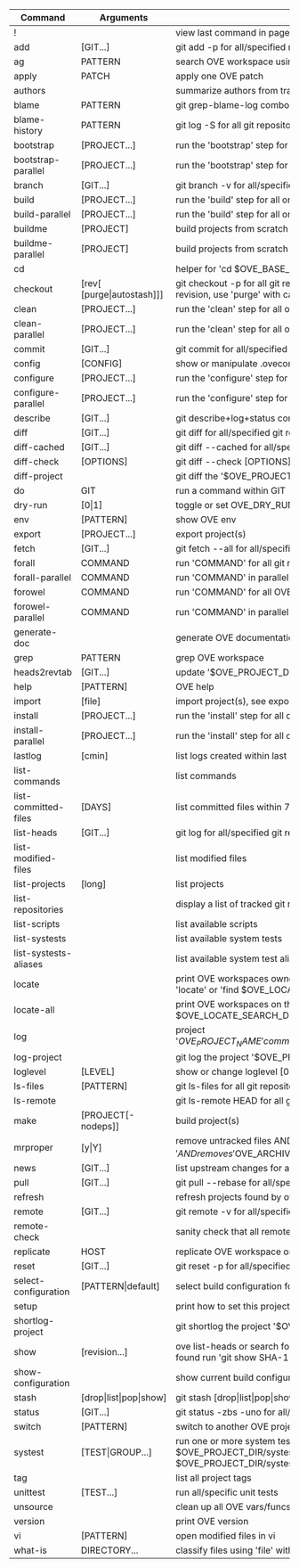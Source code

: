 | Command                 | Arguments                   | Description                                                                                                       |
|-|-|-|
| !                       |                             | view last command in pager (=$OVE_PAGER)                                                                          |
| add                     | [GIT...]                    | git add -p for all/specified repositories                                                                         |
| ag                      | PATTERN                     | search OVE workspace using The Silver Searcher                                                                    |
| apply                   | PATCH                       | apply one OVE patch                                                                                               |
| authors                 |                             | summarize authors from tracked repositories                                                                       |
| blame                   | PATTERN                     | git grep-blame-log combo                                                                                          |
| blame-history           | PATTERN                     | git log -S for all git repositories                                                                               |
| bootstrap               | [PROJECT...]                | run the 'bootstrap' step for all or individual projects                                                           |
| bootstrap-parallel      | [PROJECT...]                | run the 'bootstrap' step for all or individual projects (in parallel)                                             |
| branch                  | [GIT...]                    | git branch -v for all/specified git repositories                                                                  |
| build                   | [PROJECT...]                | run the 'build' step for all or individual projects                                                               |
| build-parallel          | [PROJECT...]                | run the 'build' step for all or individual projects (in parallel)                                                 |
| buildme                 | [PROJECT]                   | build projects from scratch (=bootstrap, configure, build, install)                                               |
| buildme-parallel        | [PROJECT]                   | build projects from scratch (=bootstrap, configure, build, install)                                               |
| cd                      |                             | helper for 'cd $OVE_BASE_DIR'                                                                                     |
| checkout                | [rev[ [purge\|autostash]]]   | git checkout -p for all git repositories OR checkout a new project revision, use 'purge' with care                |
| clean                   | [PROJECT...]                | run the 'clean' step for all or individual projects                                                               |
| clean-parallel          | [PROJECT...]                | run the 'clean' step for all or individual projects (in parallel)                                                 |
| commit                  | [GIT...]                    | git commit for all/specified git repositories                                                                     |
| config                  | [CONFIG]                    | show or manipulate .oveconfig                                                                                     |
| configure               | [PROJECT...]                | run the 'configure' step for all or individual projects                                                           |
| configure-parallel      | [PROJECT...]                | run the 'configure' step for all or individual projects (in parallel)                                             |
| describe                | [GIT...]                    | git describe+log+status combo for all/specified git repositories                                                  |
| diff                    | [GIT...]                    | git diff for all/specified git repositories                                                                       |
| diff-cached             | [GIT...]                    | git diff --cached for all/specified repositories                                                                  |
| diff-check              | [OPTIONS]                   | git diff --check [OPTIONS]                                                                                        |
| diff-project            | <rev> <rev>                 | git diff the '$OVE_PROJECT_NAME' project                                                                          |
| do                      | GIT                         | run a command within GIT                                                                                          |
| dry-run                 | [0\|1]                       | toggle or set OVE_DRY_RUN                                                                                         |
| env                     | [PATTERN]                   | show OVE env                                                                                                      |
| export                  | [PROJECT...]                | export project(s)                                                                                                 |
| fetch                   | [GIT...]                    | git fetch --all for all/specified repositories, ends with ove status                                              |
| forall                  | COMMAND                     | run 'COMMAND' for all git repositories                                                                            |
| forall-parallel         | COMMAND                     | run 'COMMAND' in parallel for all git repositories                                                                |
| forowel                 | COMMAND                     | run 'COMMAND' for all OVE workspaces on this host                                                                 |
| forowel-parallel        | COMMAND                     | run 'COMMAND' in parallel for all OVE workspaces on this host                                                     |
| generate-doc            |                             | generate OVE documentation (e.g. $OVE_DIR/ove-cmd-list.md)                                                        |
| grep                    | PATTERN                     | grep OVE workspace                                                                                                |
| heads2revtab            | [GIT...]                    | update '$OVE_PROJECT_DIR/revtab' with current SHA-1                                                               |
| help                    | [PATTERN]                   | OVE help                                                                                                          |
| import                  | [file]                      | import project(s), see export                                                                                     |
| install                 | [PROJECT...]                | run the 'install' step for all or individual projects                                                             |
| install-parallel        | [PROJECT...]                | run the 'install' step for all or individual projects (in parallel)                                               |
| lastlog                 | [cmin]                      | list logs created within last 60 min or cmin min                                                                  |
| list-commands           |                             | list commands                                                                                                     |
| list-committed-files    | [DAYS]                      | list committed files within 7 or DAYS day(s) {                                                                    |
| list-heads              | [GIT...]                    | git log for all/specified git repositories                                                                        |
| list-modified-files     |                             | list modified files                                                                                               |
| list-projects           | [long]                      | list projects                                                                                                     |
| list-repositories       |                             | display a list of tracked git repositories                                                                        |
| list-scripts            |                             | list available scripts                                                                                            |
| list-systests           |                             | list available system tests                                                                                       |
| list-systests-aliases   |                             | list available system test aliases                                                                                |
| locate                  |                             | print OVE workspaces owned by '$USER' on this host using either 'locate' or 'find $OVE_LOCATE_SEARCH_DIR'         |
| locate-all              |                             | print OVE workspaces on this host using either 'locate' or 'find $OVE_LOCATE_SEARCH_DIR'                          |
| log                     |                             | project '$OVE_PROJECT_NAME' commit log for branch '$OVE_PROJECT_CI_BRANCH'                                        |
| log-project             | <rev> <rev>                 | git log the project '$OVE_PROJECT_NAME'                                                                           |
| loglevel                | [LEVEL]                     | show or change loglevel [0-4]                                                                                     |
| ls-files                | [PATTERN]                   | git ls-files for all git repositories                                                                             |
| ls-remote               |                             | git ls-remote <URL> HEAD for all git repositories                                                                 |
| make                    | [PROJECT[-nodeps]]          | build project(s)                                                                                                  |
| mrproper                | [y\|Y]                       | remove untracked files AND removes '$OVE_STAGE_DIR/*' AND removes '$OVE_ARCHIVE_DIR/*'                            |
| news                    | [GIT...]                    | list upstream changes for all/specified repositories                                                              |
| pull                    | [GIT...]                    | git pull --rebase for all/specified repositories                                                                  |
| refresh                 |                             | refresh projects found by ove-locate                                                                              |
| remote                  | [GIT...]                    | git remote -v for all/specified git repositories                                                                  |
| remote-check            |                             | sanity check that all remotes are online                                                                          |
| replicate               | HOST                        | replicate OVE workspace on HOST                                                                                   |
| reset                   | [GIT...]                    | git reset -p for all/specified repositories                                                                       |
| select-configuration    | [PATTERN\|default]           | select build configuration for each project                                                                       |
| setup                   |                             | print how to set this project up                                                                                  |
| shortlog-project        | <rev> <rev>                 | git shortlog the project '$OVE_PROJECT_NAME'                                                                      |
| show                    | [revision...]               | ove list-heads or search for 'revision' within all git repositories. If found run 'git show SHA-1\|TAG'            |
| show-configuration      |                             | show current build configuration for each project                                                                 |
| stash                   | [drop\|list\|pop\|show]        | git stash [drop\|list\|pop\|show] for all git repositories                                                           |
| status                  | [GIT...]                    | git status -zbs -uno for all/specified repositories                                                               |
| switch                  | [PATTERN]                   | switch to another OVE project                                                                                     |
| systest                 | [TEST\|GROUP...]             | run one or more system tests/groups described in $OVE_PROJECT_DIR/systests-groups and $OVE_PROJECT_DIR/systests   |
| tag                     |                             | list all project tags                                                                                             |
| unittest                | [TEST...]                   | run all/specific unit tests                                                                                       |
| unsource                |                             | clean up all OVE vars/funcs from this shell                                                                       |
| version                 |                             | print OVE version                                                                                                 |
| vi                      | [PATTERN]                   | open modified files in vi                                                                                         |
| what-is                 | DIRECTORY...                | classify files using 'file' within a directory                                                                    |
